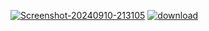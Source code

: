 <a href="https://ibb.co/n8DtBXN"><img src="https://i.ibb.co/zHSDF3T/Screenshot-20240910-213105.png" alt="Screenshot-20240910-213105" border="0"></a>
<a href="https://ibb.co/4SXJvGK"><img src="https://i.ibb.co/1XPby57/download.png" alt="download" border="0"></a>
